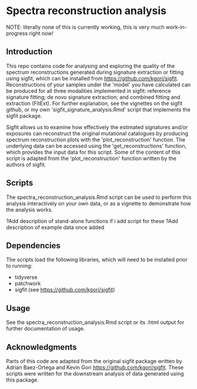 # Spectra reconstruction analysis

NOTE: literally none of this is currently working, this is very much work-in-progress right now!

## Introduction

This repo contains code for analysing and exploring the quality of the spectrum reconstructions generated during signature extraction or fitting using sigfit, which can be installed from <https://github.com/kgori/sigfit>. Reconstructions of your samples under the 'model' you have calculated can be produced for all three modalities implemented in sigfit: reference signature fitting; de novo signature extraction; and combined fitting and extraction (FitExt). For further explanation, see the vignettes on the sigfit github, or my own 'sigfit_signature_analysis.Rmd' script that implements the sigfit package.

Sigfit allows us to examine how effectively the estimated signatures and/or exposures can reconstruct the original mutational catalogues by producing spectrum reconstruction plots with the 'plot_reconstruction' function. The underlying data can be accessed using the 'get_reconstructions' function, which provides the input data for this script. Some of the content of this script is adapted from the 'plot_reconstruction' function written by the authors of sigfit.


## Scripts

The spectra_reconstruction_analysis.Rmd script can be used to perform this analysis interactively on your own data, or as a vignette to demonstrate how the analysis works.

?Add description of stand-alone functions if i add script for these
?Add description of example data once added


## Dependencies

The scripts load the following libraries, which will need to be installed prior to running:

* tidyverse
* patchwork
* sigfit (see <https://github.com/kgori/sigfit>)

## Usage

See the spectra_reconstruction_analysis.Rmd script or its .html output for further documentation of usage.


## Acknowledgments

Parts of this code are adapted from the original sigfit package written by Adrian Baez-Ortega and Kevin Gori <https://github.com/kgori/sigfit>. These scripts were written for the downstream analysis of data generated using this package.
